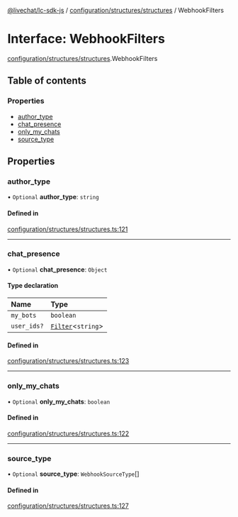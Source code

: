 [@livechat/lc-sdk-js](../README.md) / [configuration/structures/structures](../modules/configuration_structures_structures.md) / WebhookFilters

# Interface: WebhookFilters

[configuration/structures/structures](../modules/configuration_structures_structures.md).WebhookFilters

## Table of contents

### Properties

- [author\_type](configuration_structures_structures.WebhookFilters.md#author_type)
- [chat\_presence](configuration_structures_structures.WebhookFilters.md#chat_presence)
- [only\_my\_chats](configuration_structures_structures.WebhookFilters.md#only_my_chats)
- [source\_type](configuration_structures_structures.WebhookFilters.md#source_type)

## Properties

### author\_type

• `Optional` **author\_type**: `string`

#### Defined in

[configuration/structures/structures.ts:121](https://github.com/livechat/lc-sdk-js/blob/10347df/src/configuration/structures/structures.ts#L121)

___

### chat\_presence

• `Optional` **chat\_presence**: `Object`

#### Type declaration

| Name | Type |
| :------ | :------ |
| `my_bots` | `boolean` |
| `user_ids?` | [`Filter`](configuration_structures_structures.Filter.md)<`string`\> |

#### Defined in

[configuration/structures/structures.ts:123](https://github.com/livechat/lc-sdk-js/blob/10347df/src/configuration/structures/structures.ts#L123)

___

### only\_my\_chats

• `Optional` **only\_my\_chats**: `boolean`

#### Defined in

[configuration/structures/structures.ts:122](https://github.com/livechat/lc-sdk-js/blob/10347df/src/configuration/structures/structures.ts#L122)

___

### source\_type

• `Optional` **source\_type**: `WebhookSourceType`[]

#### Defined in

[configuration/structures/structures.ts:127](https://github.com/livechat/lc-sdk-js/blob/10347df/src/configuration/structures/structures.ts#L127)
